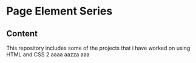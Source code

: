 # Page Element Series
## Content
This repository includes some of the projects that i have worked on using HTML and CSS
2
aaaa
aazza
aaa

